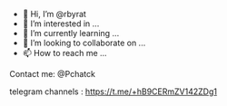 - 👋 Hi, I’m @rbyrat
- 👀 I’m interested in ...
- 🌱 I’m currently learning ...
- 💞️ I’m looking to collaborate on ...
- 📫 How to reach me ...

Contact me: @Pchatck

telegram channels : https://t.me/+hB9CERmZV142ZDg1
<!---
rbyrat/rbyrat is a ✨ special ✨ repository because its `README.md` (this file) appears on your GitHub profile.
You can click the Preview link to take a look at your changes.
--->
